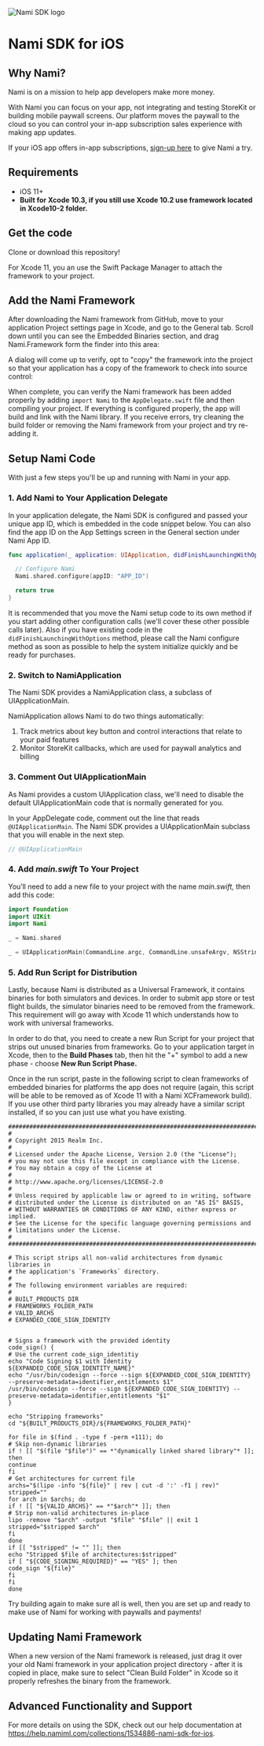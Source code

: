 ![Nami SDK logo](https://nami-brand.s3.amazonaws.com/images/Nami.SDK.RGB.Color.120x120.png)

# Nami SDK for iOS

## Why Nami?

Nami is on a mission to help app developers make more money. 

With Nami you can focus on your app, not integrating and testing StoreKit or building mobile paywall screens. Our platform moves the paywall to the cloud so you can control your in-app subscription sales experience with making app updates.

If your iOS app offers in-app subscriptions, [sign-up here](https://www.nami.ml/request) to give Nami a try.

## Requirements

- iOS 11+
- **Built for Xcode 10.3, if you still use Xcode 10.2 use framework located in Xcode10-2 folder.**

## Get the code
Clone or download this repository!

For Xcode 11, you an use the Swift Package Manager to attach the framework to your project.

## Add the Nami Framework

After downloading the Nami framework from GitHub, move to your application Project settings page in Xcode, and go to the General tab.  Scroll down until you can see the Embedded Binaries section, and drag Nami.Framework form the finder into this area:

A dialog will come up to verify, opt to "copy" the framework into the project so that your application has  a copy of the framework to check into source control:

[](https://www.notion.so/b5df16527b064f38a921eaa3c75e77d4#1376cfc102c74ce0a8ef22aac7349a9c)

[](https://www.notion.so/b5df16527b064f38a921eaa3c75e77d4#981e9b4605c34d64a15140fc9aea410d)

When complete, you can verify the Nami framework has been added properly by adding `import Nami` to the `AppDelegate.swift` file and then compiling your project.  If everything is configured properly, the app will build and link with the Nami library. If you receive errors, try cleaning the build folder or removing the Nami framework from your project and try re-adding it.

## Setup Nami Code

With just a few steps you'll be up and running with Nami in your app.

### 1. Add Nami to Your Application Delegate

In your application delegate, the Nami SDK is configured and passed your unique app ID, which is embedded in the code snippet below.  You can also find the app ID on the App Settings screen in the General section under Nami App ID.

```swift
func application(_ application: UIApplication, didFinishLaunchingWithOptions launchOptions: [UIApplicationLaunchOptionsKey: Any]?) -> Bool {

  // Configure Nami
  Nami.shared.configure(appID: "APP_ID")

  return true
}
```

It is recommended that you move the Nami setup code to its own method if you start adding other configuration calls (we'll cover these other possible calls later).  Also if you have existing code in the `didFinishLaunchingWithOptions` method, please call the Nami configure method as soon as possible to help the system initialize quickly and be ready for purchases.

### 2. Switch to NamiApplication

The Nami SDK provides a NamiApplication class, a subclass of UIApplicationMain.

NamiApplication allows Nami to do two things automatically:

1. Track metrics about key button and control interactions that relate to your paid features
2. Monitor StoreKit callbacks, which are used for paywall analytics and billing

### 3. Comment Out UIApplicationMain

As Nami provides a custom UIApplication class, we'll need to disable the default UIApplicationMain code that is normally generated for you.

In your AppDelegate code, comment out the line that reads `@UIApplicationMain`. The Nami SDK provides a UIApplicationMain subclass that you will enable in the next step.

```swift
// @UIApplicationMain
```

### 4. Add *main.swift* To Your Project

You’ll need to add a new file to your project with the name *main.swift,* then add this code:

```swift
import Foundation
import UIKit
import Nami

_ = Nami.shared

_ = UIApplicationMain(CommandLine.argc, CommandLine.unsafeArgv, NSStringFromClass(NamiApplication.self), NSStringFromClass(AppDelegate.self))
```

### 5. Add Run Script for Distribution

Lastly, because Nami is distributed as a Universal Framework, it contains binaries for both simulators and devices.  In order to submit app store or test flight builds, the simulator binaries need to be removed from the framework.  This requirement will go away with Xcode 11 which understands how to work with universal frameworks.

In order to do that, you need to create a new Run Script for your project that strips out unused binaries from frameworks.  Go to your application target in Xcode, then to the **Build Phases** tab, then hit the "+" symbol to add a new phase - choose **New Run Script Phase.**

[](https://www.notion.so/b5df16527b064f38a921eaa3c75e77d4#bf8d0e1b3d1f435da174a018501bb007)

Once in the run script, paste in the following script to clean frameworks of embedded binaries for platforms the app does not require (again, this script will be able to be removed as of Xcode 11 with a Nami XCFramework build).  If you use other third party libraries you may already have a similar script installed, if so you can just use what you have existing.

```shell
################################################################################
#
# Copyright 2015 Realm Inc.
#
# Licensed under the Apache License, Version 2.0 (the "License");
# you may not use this file except in compliance with the License.
# You may obtain a copy of the License at
#
# http://www.apache.org/licenses/LICENSE-2.0
#
# Unless required by applicable law or agreed to in writing, software
# distributed under the License is distributed on an "AS IS" BASIS,
# WITHOUT WARRANTIES OR CONDITIONS OF ANY KIND, either express or implied.
# See the License for the specific language governing permissions and
# limitations under the License.
#
################################################################################

# This script strips all non-valid architectures from dynamic libraries in
# the application's `Frameworks` directory.
#
# The following environment variables are required:
#
# BUILT_PRODUCTS_DIR
# FRAMEWORKS_FOLDER_PATH
# VALID_ARCHS
# EXPANDED_CODE_SIGN_IDENTITY


# Signs a framework with the provided identity
code_sign() {
# Use the current code_sign_identitiy
echo "Code Signing $1 with Identity ${EXPANDED_CODE_SIGN_IDENTITY_NAME}"
echo "/usr/bin/codesign --force --sign ${EXPANDED_CODE_SIGN_IDENTITY} --preserve-metadata=identifier,entitlements $1"
/usr/bin/codesign --force --sign ${EXPANDED_CODE_SIGN_IDENTITY} --preserve-metadata=identifier,entitlements "$1"
}

echo "Stripping frameworks"
cd "${BUILT_PRODUCTS_DIR}/${FRAMEWORKS_FOLDER_PATH}"

for file in $(find . -type f -perm +111); do
# Skip non-dynamic libraries
if ! [[ "$(file "$file")" == *"dynamically linked shared library"* ]]; then
continue
fi
# Get architectures for current file
archs="$(lipo -info "${file}" | rev | cut -d ':' -f1 | rev)"
stripped=""
for arch in $archs; do
if ! [[ "${VALID_ARCHS}" == *"$arch"* ]]; then
# Strip non-valid architectures in-place
lipo -remove "$arch" -output "$file" "$file" || exit 1
stripped="$stripped $arch"
fi
done
if [[ "$stripped" != "" ]]; then
echo "Stripped $file of architectures:$stripped"
if [ "${CODE_SIGNING_REQUIRED}" == "YES" ]; then
code_sign "${file}"
fi
fi
done
```

Try building again to make sure all is well, then you are set up and ready to make use of Nami for working with paywalls and payments!

## Updating Nami Framework

When a new version of the Nami framework is released, just drag it over your old Nami framework in your application project directory - after it is copied in place, make sure to select "Clean Build Folder" in Xcode so it properly refreshes the binary from the framework.

## Advanced Functionality and Support

For more details on using the SDK, check out our help documentation at https://help.namiml.com/collections/1534886-nami-sdk-for-ios.
